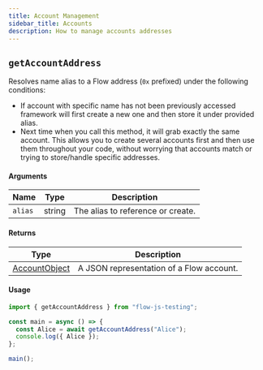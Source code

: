 ```yaml
---
title: Account Management
sidebar_title: Accounts
description: How to manage accounts addresses
---
```


## `getAccountAddress`

Resolves name alias to a Flow address (`0x` prefixed) under the following conditions:
- If account with specific name has not been previously accessed framework will first create a new one and  then store it under provided alias.
- Next time when you call this method, it will grab exactly the same account. This allows you to create several accounts first and then use them throughout your code, without worrying that accounts match or trying to store/handle specific addresses.

#### Arguments
| Name    | Type   | Description                       |
| ------- | ------ | --------------------------------- |
| `alias` | string | The alias to reference or create. |

#### Returns

| Type                              | Description                              |
| --------------------------------- | -----------------------------------      |
| [AccountObject](#AccountObject)   | A JSON representation of a Flow account. |

#### Usage

```javascript
import { getAccountAddress } from "flow-js-testing";

const main = async () => {
  const Alice = await getAccountAddress("Alice");
  console.log({ Alice });
};

main();
```